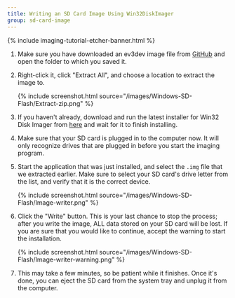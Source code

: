 ```yaml
---
title: Writing an SD Card Image Using Win32DiskImager
group: sd-card-image
---
```


{% include imaging-tutorial-etcher-banner.html %}

1. Make sure you have downloaded an ev3dev image file from
   [GitHub](https://github.com/ev3dev/ev3dev/releases) and open the folder to
   which you saved it.

2. Right-click it, click "Extract All",
   and choose a location to extract the image to.

    {% include screenshot.html source="/images/Windows-SD-Flash/Extract-zip.png" %}

3. If you haven't already, download and run the latest installer
for Win32 Disk Imager from [here][imager] and wait for it to finish installing.

4. Make sure that your SD card is plugged in to the computer now.
It will only recognize drives that are plugged in before you start
the imaging program.

5. Start the application that was just installed, and select the `.img` file
that we extracted earlier.
Make sure to select your SD card's drive letter from the list,
and verify that it is the correct device.


    {% include screenshot.html source="/images/Windows-SD-Flash/Image-writer.png" %}

6. Click the  "Write" button.
This is your last chance to stop the process; after you write the image,
ALL data stored on your SD card will be lost.
If you are sure that you would like to continue,
accept the warning to start the installation.

    {% include screenshot.html source="/images/Windows-SD-Flash/Image-writer-warning.png" %}

7. This may take a few minutes, so be patient while it finishes.
Once it's done, you can eject the SD card from the system tray and unplug it from the computer.

[imager]: http://sourceforge.net/projects/win32diskimager/files/latest/download